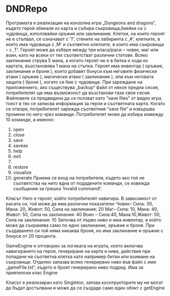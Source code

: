 # DNDRepo
Програмата е реализация на конзолна игра „Dungeons and dragons“, където герой обикаля из карта и събира съкровища,биейки се с чудовища, използвайки оръжия или заклинания. Клетки, на които героят не е стъпвал, се означават с ‘?’, стените на лабиринта с ‚#‘, клетките, в които има чудовища с ‚M‘ и съответно клетките, в които има съкровища – с ‚T‘. Героят може да избере между три класа/раси – човек, маг или воин, като на всеки от тях съответстват различни статове. Всяко заклинание струва 5 мана, а когато героят не е в битка и ходи из картата, възстановява 1 мана на стъпка.
Героят има инвентар ( оръжие, заклинание и броня ), които добавят бонуси към неговите физически атаки ( оръжие ), магически атаки ( заклинание ), или към неговата защита ( броня ), когато се бие с чудовище.
При зареждане на приложението, ако съществува „backup“ файл от някоя предна сесия, потребителят ще има възможност да възстанови тази своя сесия. Файловете са предвидени да се ползват като “save files” от видео игра, тоест в тях се записва информация за героя и съответната карта. Когато се отвори, потребителят зарежда съответния “save file” и извършва промени по него чрез команди.
Потребителят може да избира измежду 10 команди, а именно:
1.	open <file>
2.	close
3.	save
4.	saveas <file>
5.	help
6.	exit
7.	<direction>
8.	restore
9.	visualize
10.	generate
Приема се вход на потребителя, където ако той не съответства на нито една от подадените команди, се извежда съобщение за грешка ‘Invalid command!’.

  
  
  
  Класът Hero е героят, който потребителят навигира. В зависимост от расата си, той може да има различни показатели:
Човек– Сила: 30, Мана: 20, Живот: 50, Сила на заклинания: 20
Маг– Сила: 10, Мана: 40, Живот: 50, Сила на заклинания: 40
Воин – Сила:40, Мана:10,Живот: 50, Сила на заклинания: 10
Започва от първо ниво и има инвентар, в който може да съхранява само по едно заклинание, оръжие и броня. При създаването си той няма никаква броня, но има заклинание и оръжие с бонуси от 20 процента.

  
  GameEngine е отговорен за логиката на играта, което включва навигирането на героя, генериране на карта и нива, действия при попадане на съответна клетка като например битки или взимане на съкровище. Отделно запазва всяко генерирано ниво във файл с име „gameFile<number>.txt“, където <number> е броят генерирано ниво подред. Има за приятелски клас Engine
  
  Класът е реализиран като Singleton, затова коснтрукторите му не могат да бъдат достъпвани и може да се създаде само един обект с getEngine
